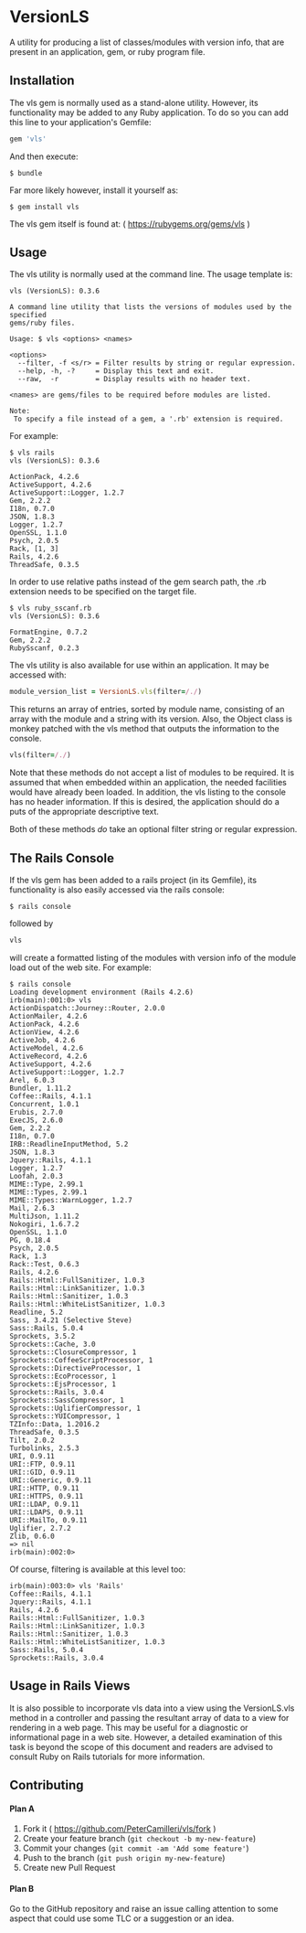 # VersionLS

A utility for producing a list of classes/modules with version info, that are
present in an application, gem, or ruby program file.

## Installation

The vls gem is normally used as a stand-alone utility. However, its
functionality may be added to any Ruby application. To do so you can add this
line to your application's Gemfile:

```ruby
gem 'vls'
```

And then execute:

    $ bundle

Far more likely however, install it yourself as:

    $ gem install vls

The vls gem itself is found at: ( https://rubygems.org/gems/vls )

## Usage

The vls utility is normally used at the command line. The usage template
is:

    vls (VersionLS): 0.3.6

    A command line utility that lists the versions of modules used by the specified
    gems/ruby files.

    Usage: $ vls <options> <names>

    <options>
      --filter, -f <s/r> = Filter results by string or regular expression.
      --help, -h, -?     = Display this text and exit.
      --raw,  -r         = Display results with no header text.

    <names> are gems/files to be required before modules are listed.

    Note:
     To specify a file instead of a gem, a '.rb' extension is required.

For example:

    $ vls rails
    vls (VersionLS): 0.3.6

    ActionPack, 4.2.6
    ActiveSupport, 4.2.6
    ActiveSupport::Logger, 1.2.7
    Gem, 2.2.2
    I18n, 0.7.0
    JSON, 1.8.3
    Logger, 1.2.7
    OpenSSL, 1.1.0
    Psych, 2.0.5
    Rack, [1, 3]
    Rails, 4.2.6
    ThreadSafe, 0.3.5

In order to use relative paths instead of the gem search path, the .rb extension
needs to be specified on the target file.

    $ vls ruby_sscanf.rb
    vls (VersionLS): 0.3.6

    FormatEngine, 0.7.2
    Gem, 2.2.2
    RubySscanf, 0.2.3

The vls utility is also available for use within an application. It may be
accessed with:
```ruby
module_version_list = VersionLS.vls(filter=/./)
```
This returns an array of entries, sorted by module name, consisting of an
array with the module and a string with its version. Also, the Object class
is monkey patched with the vls method that outputs the information to the
console.

```ruby
vls(filter=/./)
```

Note that these methods do not accept a list of modules to be required. It
is assumed that when embedded within an application, the needed facilities
would have already been loaded. In addition, the vls listing to the console
has no header information. If this is desired, the application should do a
puts of the appropriate descriptive text.

Both of these methods _do_ take an optional filter string or regular expression.

## The Rails Console

If the vls gem has been added to a rails project (in its Gemfile), its
functionality is also easily accessed via the rails console:

    $ rails console

followed by

```ruby
vls
```

will create a formatted listing of the modules with version info of the module
load out of the web site. For example:

    $ rails console
    Loading development environment (Rails 4.2.6)
    irb(main):001:0> vls
    ActionDispatch::Journey::Router, 2.0.0
    ActionMailer, 4.2.6
    ActionPack, 4.2.6
    ActionView, 4.2.6
    ActiveJob, 4.2.6
    ActiveModel, 4.2.6
    ActiveRecord, 4.2.6
    ActiveSupport, 4.2.6
    ActiveSupport::Logger, 1.2.7
    Arel, 6.0.3
    Bundler, 1.11.2
    Coffee::Rails, 4.1.1
    Concurrent, 1.0.1
    Erubis, 2.7.0
    ExecJS, 2.6.0
    Gem, 2.2.2
    I18n, 0.7.0
    IRB::ReadlineInputMethod, 5.2
    JSON, 1.8.3
    Jquery::Rails, 4.1.1
    Logger, 1.2.7
    Loofah, 2.0.3
    MIME::Type, 2.99.1
    MIME::Types, 2.99.1
    MIME::Types::WarnLogger, 1.2.7
    Mail, 2.6.3
    MultiJson, 1.11.2
    Nokogiri, 1.6.7.2
    OpenSSL, 1.1.0
    PG, 0.18.4
    Psych, 2.0.5
    Rack, 1.3
    Rack::Test, 0.6.3
    Rails, 4.2.6
    Rails::Html::FullSanitizer, 1.0.3
    Rails::Html::LinkSanitizer, 1.0.3
    Rails::Html::Sanitizer, 1.0.3
    Rails::Html::WhiteListSanitizer, 1.0.3
    Readline, 5.2
    Sass, 3.4.21 (Selective Steve)
    Sass::Rails, 5.0.4
    Sprockets, 3.5.2
    Sprockets::Cache, 3.0
    Sprockets::ClosureCompressor, 1
    Sprockets::CoffeeScriptProcessor, 1
    Sprockets::DirectiveProcessor, 1
    Sprockets::EcoProcessor, 1
    Sprockets::EjsProcessor, 1
    Sprockets::Rails, 3.0.4
    Sprockets::SassCompressor, 1
    Sprockets::UglifierCompressor, 1
    Sprockets::YUICompressor, 1
    TZInfo::Data, 1.2016.2
    ThreadSafe, 0.3.5
    Tilt, 2.0.2
    Turbolinks, 2.5.3
    URI, 0.9.11
    URI::FTP, 0.9.11
    URI::GID, 0.9.11
    URI::Generic, 0.9.11
    URI::HTTP, 0.9.11
    URI::HTTPS, 0.9.11
    URI::LDAP, 0.9.11
    URI::LDAPS, 0.9.11
    URI::MailTo, 0.9.11
    Uglifier, 2.7.2
    Zlib, 0.6.0
    => nil
    irb(main):002:0>

Of course, filtering is available at this level too:

    irb(main):003:0> vls 'Rails'
    Coffee::Rails, 4.1.1
    Jquery::Rails, 4.1.1
    Rails, 4.2.6
    Rails::Html::FullSanitizer, 1.0.3
    Rails::Html::LinkSanitizer, 1.0.3
    Rails::Html::Sanitizer, 1.0.3
    Rails::Html::WhiteListSanitizer, 1.0.3
    Sass::Rails, 5.0.4
    Sprockets::Rails, 3.0.4

## Usage in Rails Views

It is also possible to incorporate vls data into a view using the VersionLS.vls
method in a controller and passing the resultant array of data to a view for
rendering in a web page. This may be useful for a diagnostic or informational
page in a web site. However, a detailed examination of this task is beyond the
scope of this document and readers are advised to consult Ruby on Rails
tutorials for more information.

## Contributing

#### Plan A

1. Fork it ( https://github.com/PeterCamilleri/vls/fork )
2. Create your feature branch (`git checkout -b my-new-feature`)
3. Commit your changes (`git commit -am 'Add some feature'`)
4. Push to the branch (`git push origin my-new-feature`)
5. Create new Pull Request

#### Plan B

Go to the GitHub repository and raise an issue calling attention to some
aspect that could use some TLC or a suggestion or an idea.
